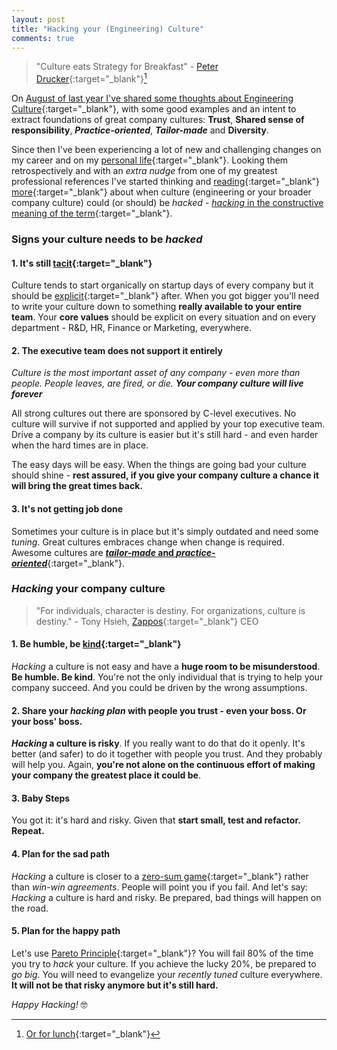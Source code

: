```yaml
---
layout: post
title: "Hacking your (Engineering) Culture"
comments: true
---
```


>"Culture eats Strategy for Breakfast" - [Peter Drucker](http://www.druckerinstitute.com/peter-druckers-life-and-legacy/){:target="_blank"}[^1]

On [August of last year I've shared some thoughts about Engineering Culture](/2015/08/02/engineering-culture){:target="_blank"}, with some good examples and an intent to extract foundations of great company cultures: __Trust__, __Shared sense of responsibility__, __*Practice-oriented*__, __*Tailor-made*__ and __Diversity__.

Since then I've been experiencing a lot of new and challenging changes on my career and on my [personal life](/2016/05/29/lets-talk-openly-about-depression){:target="_blank"}. Looking them retrospectively and with an _extra nudge_ from one of my greatest professional references I've started thinking and [reading](https://sgeinternational.com/culture-hacking-is-a-business-thing/){:target="_blank"} [more](https://hbr.org/2016/06/what-it-takes-to-innovate-within-a-corporate-bureaucracy){:target="_blank"} about when culture (engineering or your broader company culture) could (or should) be _hacked_ - [_hacking_ in the constructive meaning of the term](http://www.wired.com/epicenter/2012/02/zuck-letter/){:target="_blank"}.

### Signs your culture needs to be _hacked_

#### 1. It's still [tacit](https://en.wikipedia.org/wiki/Tacit_knowledge){:target="_blank"}

Culture tends to start organically on startup days of every company but it should be [explicit](https://en.wikipedia.org/wiki/Explicit_knowledge){:target="_blank"} after. When you got bigger you'll need to write your culture down to something **really available to your entire team**. Your **core values** should be explicit on every situation and on every department - R&D, HR, Finance or Marketing, everywhere.


#### 2. The executive team does not support it **entirely**

_Culture is the most important asset of any company - even more than people. People leaves, are fired, or die. **Your company culture will live forever**_

All strong cultures out there are sponsored by C-level executives. No culture will survive if not supported and applied by your top executive team. Drive a company by its culture is easier but it's still hard - and even harder when the hard times are in place.

The easy days will be easy. When the things are going bad your culture should shine - **rest assured, if you give your company culture a chance it will bring the great times back.**


#### 3. It's not getting job done

Sometimes your culture is in place but it's simply outdated and need some _tuning_. Great cultures embraces change when change is required. Awesome cultures are [**_tailor-made_ and _practice-oriented_**](/2015/08/02/engineering-culture){:target="_blank"}.



### _Hacking_ your company culture

>"For individuals, character is destiny. For organizations, culture is destiny." - Tony Hsieh, [Zappos](https://www.zapposinsights.com/blog/tag/core-values){:target="_blank"} CEO

#### 1. Be humble, be [kind](http://www.huffingtonpost.com/peter-field/kindness-research_b_7054652.html){:target="_blank"}

_Hacking_ a culture is not easy and have a **huge room to be misunderstood**. **Be humble. Be kind**. You're not the only individual that is trying to help your company succeed. And you could be driven by the wrong assumptions.


#### 2. Share your _hacking plan_ with people you trust - even your boss. Or your boss' boss.

**_Hacking_ a culture is risky**. If you really want to do that do it openly. It's better (and safer) to do it together with people you trust. And they probably will help you. Again, **you're not alone on the continuous effort of making your company the greatest place it could be**.


#### 3. Baby Steps

You got it: it's hard and risky. Given that **start small, test and refactor. Repeat.**


#### 4. Plan for the sad path

_Hacking_ a culture is closer to a [zero-sum game](https://en.wikipedia.org/wiki/Zero-sum_game){:target="_blank"} rather than _win-win agreements_. People will point you if you fail. And let's say: _Hacking_ a culture is hard and risky. Be prepared, bad things will happen on the road.


#### 5. Plan for the happy path

Let's use [Pareto Principle](https://en.wikipedia.org/wiki/Pareto_principle){:target="_blank"}? You will fail 80% of the time you try to _hack_ your culture. If you achieve the lucky 20%, be prepared to *go big*. You will need to evangelize your _recently tuned_ culture everywhere. **It will not be that risky anymore but it's still hard.**

_Happy Hacking!_ 🤓

[^1]: [Or for lunch](http://www.fastcompany.com/1810674/culture-eats-strategy-lunch){:target="_blank"}
